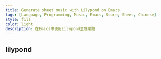 ```yaml
---
title: Generate sheet music with Lilypond on Emacs
tags: [Language, Programming, Music, Emacs, Score, Sheet, Chinese]
style: fill
color: light
description: 在Emacs中使用Lilypond生成樂譜
---
```


## lilypond


